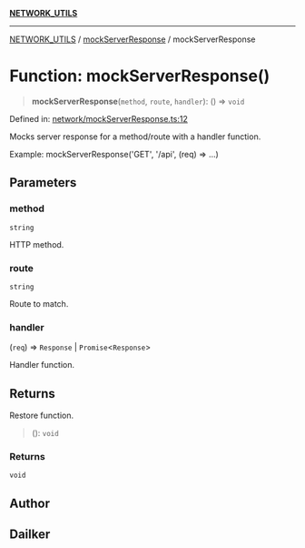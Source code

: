 [**NETWORK_UTILS**](../../README.md)

***

[NETWORK_UTILS](../../README.md) / [mockServerResponse](../README.md) / mockServerResponse

# Function: mockServerResponse()

> **mockServerResponse**(`method`, `route`, `handler`): () => `void`

Defined in: [network/mockServerResponse.ts:12](https://github.com/dailker/everyutil-js/blob/7799f3f003cb23f425be3f1c83c38483e2648188/src/network/mockServerResponse.ts#L12)

Mocks server response for a method/route with a handler function.

Example: mockServerResponse('GET', '/api', (req) => ...)

## Parameters

### method

`string`

HTTP method.

### route

`string`

Route to match.

### handler

(`req`) => `Response` \| `Promise`\<`Response`\>

Handler function.

## Returns

Restore function.

> (): `void`

### Returns

`void`

## Author

## Dailker
